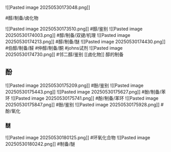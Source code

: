 
![[Pasted image 20250530173048.png]]


#醇/制备/卤化物

![[Pasted image 20250530173510.png]]
#醇/鉴别
![[Pasted image 20250530174003.png]]
#醇/制备/双键/机理 
![[Pasted image 20250530174213.png]]
#醇/制备/醚 
![[Pasted image 20250530174430.png]]
#伯醇/制备/醛 #仲醇/制备/酮 #johns试剂
![[Pasted image 20250530174730.png]]
#邻二醇/鉴别
[[卤化物]]  醇的制备

## 酚
![[Pasted image 20250530175209.png]]
#酚/鉴别
![[Pasted image 20250530175443.png]]
![[Pasted image 20250530175627.png]]
#酚/制备/苯环 
![[Pasted image 20250530175741.png]]
#酚/制备/苯环 
![[Pasted image 20250530175847.png]]
#酚/鉴别 
![[Pasted image 20250530175928.png]]
#酚/氧化 
### 醚 
![[Pasted image 20250530180125.png]]
#环氧化合物
![[Pasted image 20250530180242.png]]
#制备/醚
